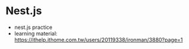 # Nest.js

- nest.js practice
- learning material: https://ithelp.ithome.com.tw/users/20119338/ironman/3880?page=1
